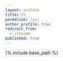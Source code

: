 ```yaml
---
layout: archive
title: CV
permalink: /cv/
author_profile: true
redirect_from:
  - /resume
published: true
---
```


{% include base_path %}

<!-- ## Current position

### Research Fellow

From March 2020 to date
Laboratory of Ergonomics and Cognitive Science applied to Transport
Gustave Eiffel University, Lyon, France


## Work experience

* Summer 2015: Research Assistant
  * Github University
  * Duties included: Tagging issues
  * Supervisor: Professor Git

* Fall 2015: Research Assistant
  * Github University
  * Duties included: Merging pull requests
  * Supervisor: Professor Hub
  
  
Education
======
* Ph.D. in Computer Science, Cardiff University, United Kingdom, 2019
* M.Sc. in Signals and Images in Biology and Medicine, University of Angers, France, 2015
* M.Eng. in Applied Cognitive Science and Technology, National Polytechnic Institute of Cognitics, Bordeaux, France, 2015 -->
